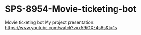 # SPS-8954-Movie-ticketing-bot
Movie ticketing bot
My project presentation: https://www.youtube.com/watch?v=x59iGXE4s6s&t=1s
